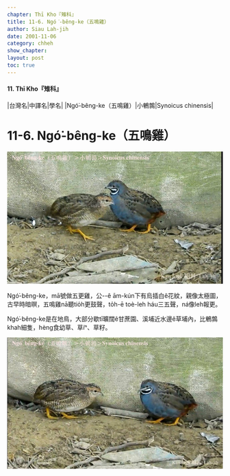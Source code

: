 ```yaml
---
chapter: Thī Kho『雉科』
title: 11-6. Ngó͘-bêng-ke（五鳴雞）
author: Siau Lah-jih
date: 2001-11-06
category: chheh
show_chapter: 
layout: post
toc: true
---
```


#### 11. Thī Kho『雉科』

|台灣名|中譯名|學名|
|Ngó͘-bêng-ke（五鳴雞）|小鵪鶉|Synoicus chinensis|


# 11-6. Ngó͘-bêng-ke（五鳴雞）

![](../too5/11/11-6-01.五鳴雞.jpg)


Ngó͘-bêng-ke，mā號做五更雞，公--ê ām-kún下有烏插白ê花紋，親像太極圖，古早時暗暝，五鳴雞nā聽tio̍h更鼓聲，to̍h-ē toè-leh háu三五聲，ná像leh報更。

Ngó͘-bêng-ke是在地鳥，大部分歇tī曠闊ê甘蔗園、溪埔近水邊ê草埔內，比鵪鶉khah細隻，hèng食幼草、草íⁿ、草籽。


![](../too5/11/11-6-02.五鳴雞.jpg)
